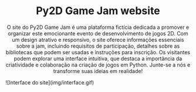 <div align="center">

# Py2D Game Jam website

O site do Py2D Game Jam é uma plataforma fictícia dedicada a promover e organizar este emocionante evento de desenvolvimento de jogos 2D. Com um design atrativo e responsivo, o site oferece informações essenciais sobre a jam, incluindo requisitos de participação, detalhes sobre as bibliotecas que podem ser usadas e instruções para inscrição. Os visitantes podem explorar uma interface intuitiva, que destaca a importância da criatividade e colaboração na criação de jogos em Python. Junte-se a nós e transforme suas ideias em realidade!

</div>

<div>
![Interface do site](img/interface.gif)
</div>